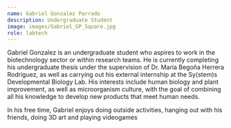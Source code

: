 ```yaml
---
name: Gabriel Gonzalez Parrado
description: Undergraduate Student 
image: images/Gabriel_GP_Square.jpg
role: labtech
---
```


Gabriel Gonzalez is an undergraduate student who aspires to work in the biotechnology sector or within research teams. He is currently completing his undergraduate thesis under the supervision of Dr. María Begoña Herrera Rodríguez, as well as carrying out his external internship at the Sy(stem)s Developmental Biology Lab. His interests include human biology and plant improvement, as well as microorganism culture, with the goal of combining all his knowledge to develop new products that meet human needs.

In his free time, Gabriel enjoys doing outside activities, hanging out with his friends, doing 3D art and playing videogames

